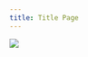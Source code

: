 ```yaml
---
title: Title Page
---
```


<img class="img-responsive center" src="/public/img/nwffacim/yaa/cover.jpg">

